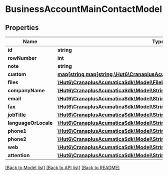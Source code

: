 # BusinessAccountMainContactModel

## Properties
Name | Type | Description | Notes
------------ | ------------- | ------------- | -------------
**id** | **string** |  | [optional] 
**rowNumber** | **int** |  | [optional] 
**note** | **string** |  | [optional] 
**custom** | [**map[string,map[string,\Hut6\CranaplusAcumaticaSdk\Model\CustomFieldModel]]**](map.md) |  | [optional] 
**files** | [**\Hut6\CranaplusAcumaticaSdk\Model\FileLinkModel[]**](FileLinkModel.md) |  | [optional] 
**companyName** | [**\Hut6\CranaplusAcumaticaSdk\Model\StringValueModel**](StringValueModel.md) |  | [optional] 
**email** | [**\Hut6\CranaplusAcumaticaSdk\Model\StringValueModel**](StringValueModel.md) |  | [optional] 
**fax** | [**\Hut6\CranaplusAcumaticaSdk\Model\StringValueModel**](StringValueModel.md) |  | [optional] 
**jobTitle** | [**\Hut6\CranaplusAcumaticaSdk\Model\StringValueModel**](StringValueModel.md) |  | [optional] 
**languageOrLocale** | [**\Hut6\CranaplusAcumaticaSdk\Model\StringValueModel**](StringValueModel.md) |  | [optional] 
**phone1** | [**\Hut6\CranaplusAcumaticaSdk\Model\StringValueModel**](StringValueModel.md) |  | [optional] 
**phone2** | [**\Hut6\CranaplusAcumaticaSdk\Model\StringValueModel**](StringValueModel.md) |  | [optional] 
**web** | [**\Hut6\CranaplusAcumaticaSdk\Model\StringValueModel**](StringValueModel.md) |  | [optional] 
**attention** | [**\Hut6\CranaplusAcumaticaSdk\Model\StringValueModel**](StringValueModel.md) |  | [optional] 

[[Back to Model list]](../README.md#documentation-for-models) [[Back to API list]](../README.md#documentation-for-api-endpoints) [[Back to README]](../README.md)


